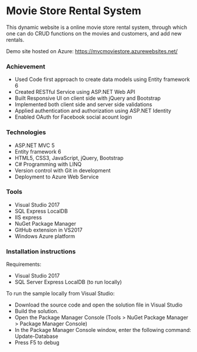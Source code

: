 ﻿# Movie Store Rental System

This dynamic website is a online movie store rental system, 
through which one can do CRUD functions on the movies and 
customers, and add new rentals.

Demo site hosted on Azure: https://mvcmoviestore.azurewebsites.net/

### Achievement
- Used Code first approach to create data models using Entity framework 6
- Created RESTful Service using ASP.NET Web API
- Built Responsive UI on client side with jQuery and Bootstrap
- Implemented both client side and server side validations
- Applied authentication and authorization using ASP.NET Identity
- Enabled OAuth for Facebook social acount login

### Technologies
- ASP.NET MVC 5
- Entity framework 6
- HTML5, CSS3, JavaScript, jQuery, Bootstrap
- C# Programming with LINQ
- Version control with Git in development
- Deployment to Azure Web Service

### Tools
- Visual Studio 2017
- SQL Express LocalDB
- IIS express
- NuGet Package Manager
- GitHub extension in VS2017
- Windows Azure platform

### Installation instructions

Requirements:

- Visual Studio 2017
- SQL Server Express LocalDB (to run locally)

To run the sample locally from Visual Studio:
- Download the source code and open the solution file in Visual 
Studio
- Build the solution.
- Open the Package Manager Console (Tools > NuGet Package 
Manager > Package Manager Console)
- In the Package Manager Console window, enter the following 
command: Update-Database
- Press F5 to debug

